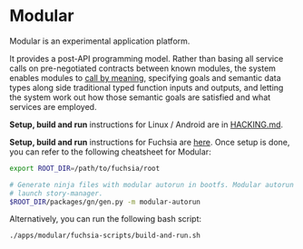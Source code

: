 Modular
=======

Modular is an experimental application platform.

It provides a post-API programming model. Rather than basing all
service calls on pre-negotiated contracts between known modules, the
system enables modules to
[call by meaning](http://www.vpri.org/pdf/tr2014003_callbymeaning.pdf),
specifying goals and semantic data types along side traditional typed
function inputs and outputs, and letting the system work out how those
semantic goals are satisfied and what services are employed.

**Setup, build and run** instructions for Linux / Android are in
[HACKING.md](https://fuchsia.googlesource.com/modular/+/master/HACKING.md).


**Setup, build and run** instructions for Fuchsia are
[here](https://fuchsia.googlesource.com/manifest/+/master/README.md). Once setup
is done, you can refer to the following cheatsheet for Modular:

```sh
export ROOT_DIR=/path/to/fuchsia/root

# Generate ninja files with modular autorun in bootfs. Modular autorun will
# launch story-manager.
$ROOT_DIR/packages/gn/gen.py -m modular-autorun
```

Alternatively, you can run the following bash script:

```sh
./apps/modular/fuchsia-scripts/build-and-run.sh
```
